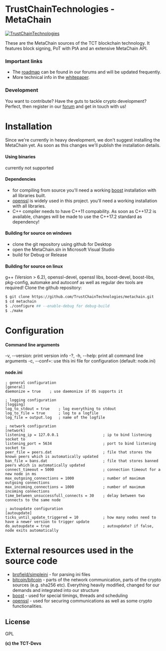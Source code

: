 # TrustChainTechnologies - MetaChain

[![TrustChainTechnologies](https://www.trustchaintechnologies.io/logo.png)](https://www.trustchaintechnologies.io/)

These are the MetaChain sources of the TCT blockchain technology. It features block signing, PoT with PtA and an extensive MetaChain API.

### Important links
 - The [roadmap] can be found in our forums and will be updated frequently.
 - More technical info in the [whitepaper].

### Development

You want to contribute? Have the guts to tackle crypto development?
Perfect, then register in our [forum] and get in touch with us!

# Installation

Since we're currently in heavy development, we don't suggest installing the MetaChain yet. As soon as this changes we'll publish the installation details.
#### Using binaries
currently not supported
#### Dependencies
- for compiling from source you'll need a working [boost] installation with all libraries built.
- [openssl] is widely used in this project. you'll need a working installation with all libraries.
- C++ compiler needs to have C++11 compability. As soon as C++17.2 is available, changes will be made to use the C++17.2 standard as dependency!
#### Building for source on windows
- clone the git repository using github for Desktop
- open the MetaChain.sln in Microsoft Visual Studio
- build for Debug or Release
#### Building for source on linux
g++ (Version > 6.2), openssl-devel, openssl libs, boost-devel, boost-libs, pkg-config, automake and autoconf as well as regular dev tools are required!
Clone the github repository:
```sh
$ git clone https://github.com/TrustChainTechnologies/metachain.git
$ cd metachain
$ ./configure ## --enable-debug for debug-build
$ ./make
```
# Configuration
#### Command line arguments
-v, --version: print version info
-?, -h, --help: print all command line arguments
-c, --conf=<file>: use this ini file for configuration (default: node.ini)
#### node.ini
```
; general configuration
[general]
daemonize = true    ; use daemonize if OS supports it

; logging configuration
[logging]
log_to_stdout = true    ; log everything to stdout
log_to_file = true      ; log to a logfile
log_file = output.log   ; name of the logfile

; network configuration
[network]
listening_ip = 127.0.0.1                    ; ip to bind listening socket to
listening_port = 5634                       ; port to bind listening socket to
peer_file = peers.dat                       ; file that stores the known peers which is automatically updated
ban_file = bans.dat                         ; file that stores banned peers which is automatically updated
connect_timeout = 5000                      ; connection timeout for a new node in ms
max_outgoing_connections = 1000             ; number of maximum outgoing connections
max_incoming_connections = 1000             ; number of maximum incoming connections
time_between_unsuccessfull_connects = 30    ; delay between two connects to the same node

; autoupdate configuration
[autoupdate]
ticks_until_update_triggered = 10           ; how many nodes need to have a newer version to trigger update
do_autoupdate = true                        ; autoupdate? if false, node exits automatically
```

# External resources used in the source code
- [brofield/simpleini] - for parsing ini files
- [bitcoin/bitcoin] - parts of the network communication, parts of the crypto sources (e.g. sha256 etc). Everything heavily modified, changed for our demands and integrated into our structure
- [boost] - used for special timings, threads and scheduling
- [openssl] - used for securing communications as well as some crypto functionalities.

License
----

GPL


**(c) the TCT-Devs**

[//]: # (These are reference links used in the body of this note and get stripped out when the markdown processor does its job. There is no need to format nicely because it shouldn't be seen. Thanks SO - http://stackoverflow.com/questions/4823468/store-comments-in-markdown-syntax)


   [roadmap]: <https://forum.trustchaintechnologies.io/showthread.php?tid=13&pid=21#pid21>
   [whitepaper]: <https://backoffice.trustchaintechnologies.io/downloads/whitepaper.pdf>
   [forum]: <https://forum.trustchaintechnologies.io>
   [brofield/simpleini]: <https://github.com/brofield/simpleini>
   [bitcoin/bitcoin]: <https://github.com/bitcoin/bitcoin>
   [boost]: <http://www.boost.org/>
   [openssl]: <https://github.com/openssl/openssl>
